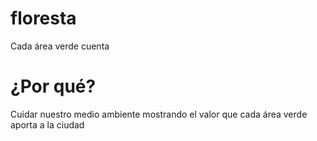 # floresta
Cada área verde cuenta
# ¿Por qué?
Cuidar nuestro medio ambiente mostrando el valor que cada área verde aporta a la ciudad
